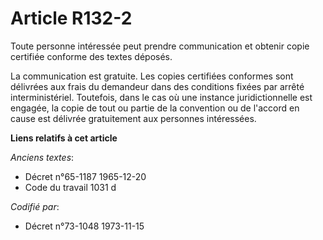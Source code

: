 # Article R132-2

Toute personne intéressée peut prendre communication et obtenir copie certifiée conforme des textes déposés.

La communication est gratuite. Les copies certifiées conformes sont délivrées aux frais du demandeur dans des conditions
fixées par arrêté interministériel. Toutefois, dans le cas où une instance juridictionnelle est engagée, la copie de tout ou
partie de la convention ou de l'accord en cause est délivrée gratuitement aux personnes intéressées.

**Liens relatifs à cet article**

_Anciens textes_:

  - Décret n°65-1187 1965-12-20
  - Code du travail 1031 d

_Codifié par_:

  - Décret n°73-1048 1973-11-15
